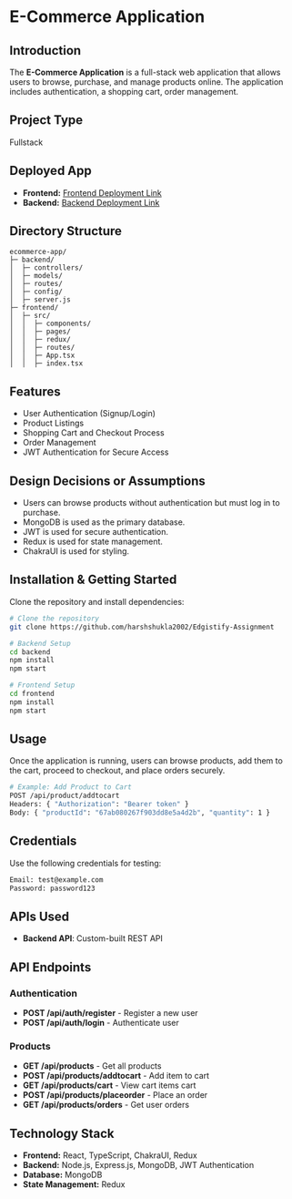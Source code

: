 # E-Commerce Application

## Introduction

The **E-Commerce Application** is a full-stack web application that allows users to browse, purchase, and manage products online. The application includes authentication, a shopping cart, order management.

## Project Type

Fullstack

## Deployed App

- **Frontend:** [Frontend Deployment Link](https://edgistify-assignmenty.netlify.app/)
- **Backend:** [Backend Deployment Link](https://edgistify-backend-m67w.onrender.com)

## Directory Structure

```
ecommerce-app/
├─ backend/
│  ├─ controllers/
│  ├─ models/
│  ├─ routes/
│  ├─ config/
│  ├─ server.js
├─ frontend/
│  ├─ src/
│  │  ├─ components/
│  │  ├─ pages/
│  │  ├─ redux/
│  │  ├─ routes/
│  │  ├─ App.tsx
│  │  ├─ index.tsx
```

## Features

- User Authentication (Signup/Login)
- Product Listings
- Shopping Cart and Checkout Process
- Order Management
- JWT Authentication for Secure Access

## Design Decisions or Assumptions

- Users can browse products without authentication but must log in to purchase.
- MongoDB is used as the primary database.
- JWT is used for secure authentication.
- Redux is used for state management.
- ChakraUI is used for styling.

## Installation & Getting Started

Clone the repository and install dependencies:

```bash
# Clone the repository
git clone https://github.com/harshshukla2002/Edgistify-Assignment

# Backend Setup
cd backend
npm install
npm start

# Frontend Setup
cd frontend
npm install
npm start
```

## Usage

Once the application is running, users can browse products, add them to the cart, proceed to checkout, and place orders securely.

```bash
# Example: Add Product to Cart
POST /api/product/addtocart
Headers: { "Authorization": "Bearer token" }
Body: { "productId": "67ab080267f903dd8e5a4d2b", "quantity": 1 }
```

## Credentials

Use the following credentials for testing:

```bash
Email: test@example.com
Password: password123
```

## APIs Used

- **Backend API**: Custom-built REST API

## API Endpoints

### Authentication

- **POST /api/auth/register** - Register a new user
- **POST /api/auth/login** - Authenticate user

### Products

- **GET /api/products** - Get all products
- **POST /api/products/addtocart** - Add item to cart
- **GET /api/products/cart** - View cart items cart
- **POST /api/products/placeorder** - Place an order
- **GET /api/products/orders** - Get user orders

## Technology Stack

- **Frontend:** React, TypeScript, ChakraUI, Redux
- **Backend:** Node.js, Express.js, MongoDB, JWT Authentication
- **Database:** MongoDB
- **State Management:** Redux
